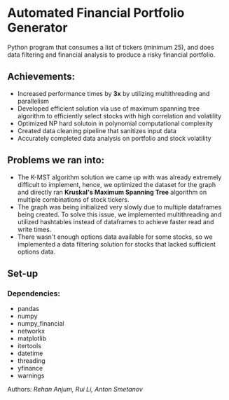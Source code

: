 # Automated Financial Portfolio Generator #
Python program that consumes a list of tickers (minimum 25), and does data filtering and financial analysis to produce a risky financial portfolio.

## Achievements: ##
* Increased performance times by **3x** by utilizing multithreading and parallelism
* Developed efficient solution via use of maximum spanning tree algorithm to efficiently select stocks with high correlation and volatility
* Optimized NP hard solutoin in polynomial computational complexity
* Created data cleaning pipeline that sanitizes input data
* Accurately completed data analysis on portfolio and stock volatility

## Problems we ran into: ##
* The K-MST algorithm solution we came up with was already extremely difficult to implement, hence, we optimized the dataset for the graph and directly ran **Kruskal's Maximum Spanning Tree** algorithm on multiple combinations of stock tickers.
* The graph was being initialized very slowly due to multiple dataframes being created. To solve this issue, we implemented multithreading and utilized hashtables instead of dataframes to achieve faster read and write times.
* There wasn't enough options data available for some stocks, so we implemented a data filtering solution for stocks that lacked sufficient options data.

## Set-up ##
### Dependencies: ###
* pandas
* numpy
* numpy_financial
* networkx
* matplotlib
* itertools
* datetime
* threading
* yfinance
* warnings

Authors: *Rehan Anjum, Rui Li, Anton Smetanov*
